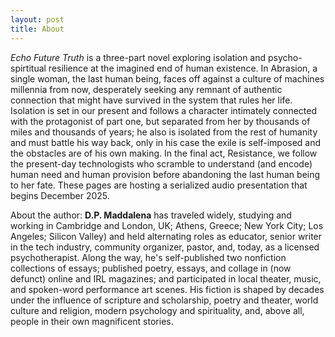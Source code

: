 ```yaml
---
layout: post
title: About
---
```


*Echo Future Truth* is a three-part novel exploring isolation and psycho-spirtitual resilience at the imagined end of human existence. In Abrasion, a single woman, the last human being, faces off against a culture of machines millennia from now, desperately seeking any remnant of authentic connection that might have survived in the system that rules her life. Isolation is set in our present and follows a character intimately connected with the protagonist of part one, but separated from her by thousands of miles and thousands of years; he also is isolated from the rest of humanity and must battle his way back, only in his case the exile is self-imposed and the obstacles are of his own making. In the final act, Resistance, we follow the present-day technologists who scramble to understand (and encode) human need and human provision before abandoning the last human being to her fate. These pages are hosting a serialized audio presentation that begins December 2025. 

About the author: **D.P. Maddalena** has traveled widely, studying and working in Cambridge and London, UK; Athens, Greece; New York City; Los Angeles; Silicon Valley) and held alternating roles as educator, senior writer in the tech industry, community organizer, pastor, and, today, as a licensed psychotherapist. Along the way, he's self-published two nonfiction collections of essays; published poetry, essays, and collage in (now defunct) online and IRL magazines; and participated in local theater, music, and spoken-word performance art scenes. His fiction is shaped by decades under the influence of scripture and scholarship, poetry and theater, world culture and religion, modern psychology and spirituality, and, above all, people in their own magnificent stories.
